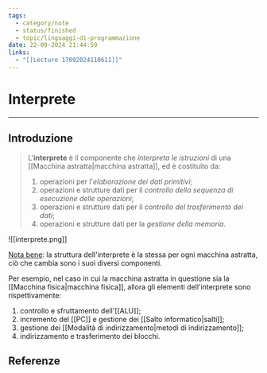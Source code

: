 ```yaml
---
tags:
  - category/note
  - status/finished
  - topic/linguaggi-di-programmazione
date: 22-09-2024 21:44:59
links:
  - "[[Lecture 17092024110611]]"
---
```

# Interprete
---
## Introduzione
> L'**interprete** è il componente che _interpreta le istruzioni_ di una [[Macchina astratta|macchina astratta]], ed è costituito da:
> 1. operazioni per l'_elaborazione dei dati primitivi_;
> 2. operazioni e strutture dati per il _controllo della sequenza di esecuzione delle operazioni_;
> 3. operazioni e strutture dati per il _controllo del trasferimento dei dati_;
> 4. operazioni e strutture dati per la _gestione della memoria_.

![[interprete.png]]

<u>Nota bene</u>: la struttura dell'interprete è la stessa per ogni macchina astratta, ciò che cambia sono i suoi diversi componenti.

Per esempio, nel caso in cui la macchina astratta in questione sia la [[Macchina fisica|macchina fisica]], allora gli elementi dell'interprete sono rispettivamente:
1. controllo e sfruttamento dell'[[ALU]];
2. incremento del [[PC]] e gestione dei [[Salto informatico|salti]];
3. gestione dei [[Modalità di indirizzamento|metodi di indirizzamento]];
4. indirizzamento e trasferimento dei blocchi.

## Referenze